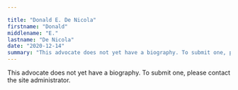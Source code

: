 ```yaml
---

title: "Donald E. De Nicola"
firstname: "Donald"
middlename: "E."
lastname: "De Nicola"
date: "2020-12-14"
summary: "This advocate does not yet have a biography. To submit one, please contact the site administrator."
---
```

This advocate does not yet have a biography. To submit one, please contact the site administrator.

